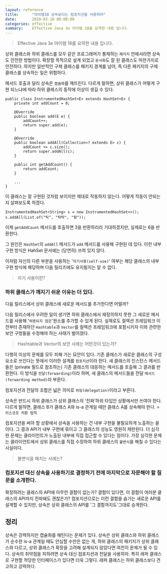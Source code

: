 ```yaml
---
layout: reference
title:      "아이템18 상속보다는 컴포지션을 사용하라"
date:       2020-03-10 00:00:00
categories: effective
summary:    Effective Java 3e 아이템 18을 요약한 내용 입니다.
---
```


> Effective Java 3e 아이템 18를 요약한 내용 입니다.

상위 클래스와 하위 클래스를 모두 같은 프로그래머가 통제하는 `패키지` 안에서라면 상속도 안전한 방법이다. 확장할 목적으로 설계 되었고 `문서화`도 잘 된 클래스도 마찬가지로 안전하다. 하지만 일반적인 구체 클래스를 패키지 경계를 넘어, 즉 다른 패키지의 구체 클래스를 상속하는 일은 위험하다. 

메서드 호출과 달리 상속은 `캡슐화`를 깨뜨린다. 다르게 말하면, 상위 클래스가 어떻게 구현 되느냐에 따라 하위 클래스의 동작에 이상이 생길 수 있다. 

    public class InstrumentedHashSet<E> extends HashSet<E> {
    	private int addCount = 0;
    
    	@Override
    	public boolean add(E e) {
    		addCount++;
    		return super.add(e);
    	}
    
    	@Override
    	public boolean addAll(Collection<? extends E> c) {
    		addCount += c.size();
    		return super.addAll(c);
    	}
    
    	public int getAddCount() { 
    		return addCount;
    	}
    	
    	...
    }

이 클래스는 잘 구현된 것처럼 보이지만 제대로 작동하지 않는다. 어떻게 작동이 안되는지 살펴보도록 하겠다. 

    InstrumentedHashSet<String> s = new InstrumentedHashSet<>();
    s.addAll(List.of("틱", "탁탁", "펑"));

이제 `getAddCount` 메서드를 호출하면 3을 반환하리라 기대하겠지만, 실제로는 6을 반환한다. 

그 원인은 `HashSet`의 `addAll` 메서드가 `add` 메서드를 사용해 구현된 데 있다. 이런 내부 구현 방식은 HahSet 문서에는 (당연히) 쓰여 있지 않다. 

이처럼 자신의 다른 부분을 사용하는 '`자기사용(self-use)`' 여부는 해당 클래스의 내부 구현 방식에 해당하며 다음 릴리즈에도 유지될지는 알 수 없다. 

> 자기 사용이란?

### 하위 클래스가 깨지기 쉬운 이유는 더 있다.

다음 릴리스에서 상위 클래스에 새로운 메서드를 추가한다면 어떨까? 

다음 릴리스에서 우려한 일이 생기면 하위 클래스에서 재정의하지 못한 그 새로운 메서드를 사용해 '`허용되지 않은`'원소를 추가할 수 있게 된다. 실제로도 컬렉션 프레임워크 이전부터 존재하던 `Hashtable`과 `Vector`를 컬렉션 프레임워크에 포함시키자 이와 관련한 보안 구멍들을 수정해야 하는 사태가 벌어졌다. 

> Hashtable과 Vector의 보안 사례는 어떤것이 있는가?

다행히 이상의 문제를 모두 피해 가는 묘안이 있다. 기존 클래스가 새로운 클래스의 구성 요소로 쓰인다는 뜻에서 이러한 설계를 `컴포지션`이라 한다. 새 클래스의 인스턴스 메서드들은 (private 필드로 참조하는) 기존 클래스의 대응하는 메서드를 호출해 그 결과를 반환한다. 이 방식을 `전달(forwarding)`이라 하며, 새 클래스의 메서드들을 전달 `메서드(forwarding method)`라 부른다. 

컴포지션과 전달의 조합은 넓은 의미로 `위임(delegation)`이라고 부른다. 

상속은 반드시 하위 클래스가 상위 클래스의 '진짜'하위 타입인 상황에서만 쓰여야 한다. 다르게 말하면, 클래스 B가 클래스 A와 is-a 관계일 때만 클래스 A를 상속해야 한다. = `리스코프 치환 법칙`

컴포지션을 써야 할 상황에서 상속을 사용하는 건 내부 구현을 불필요하게 노출하는 꼴이다. 그 결과 API가 내부 구현에 묶이고 그 클래스의 성능도 영원히 제한된다. 더 심각한 문제는 클라이언트가 노출된 내부에 직접 접근할 수 있다는 점이다. 가장 심각한 문제는 클라이언트에서 상위 클래스를 직접 수정하여 하위 클래스의 `불변식`을 해칠 수 있다는 사실이다. 

> 불변식을 해치는 사례는?

### 컴포지션 대신 상속을 사용하기로 결정하기 전에 마지막으로 자문해야 할 질문을 소개한다.

확장하려는 클래스의 API에 아무런 결함이 없는가? 결함이 있다면, 이 결함이 여러분 클래스의 API까지 전파돼도 괜찮은가? 컴포지션으로는 이런 결함을 숨기는 새로운 API를 설계할 수 있지만, 상속은 상위 클래스의 API를 '그 결함까지도'그대로 승계한다. 

## 정리

상속은 강력하지만 캡슐화를 해틴다는 문제가 있다. 상속은 상위 클래스와 하위 클래스가 순수한 is-a 관계일 때도 안심할 수만은 없는 게, 하위 클래스의 패키지가 상위 클래스와 다르고, 상위 클래스가 확장을 고려해 설계되지 않았다면 여전히 문제가 될 수 있다. 상속의 취약점을 피하려면 상속 대신 컴포지션과 전달을 사용하자. 특히 래퍼 클래스로 구현할 적당한 인터페이스가 있다면 더욱 그렇다. 래퍼 클래스는 하위 클래스보다 견고하고 강력하다.
